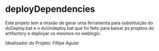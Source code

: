 # deployDependencies
Este projeto tem a missão de gerar uma ferramenta para substituição do doDeploy.bat e o duUndeploy.bat que foi feito para baixar ps projetos do artifactory e deployar os mesmos no weblogic.

Idealizador do Projeto: Fillipe Aguiar

